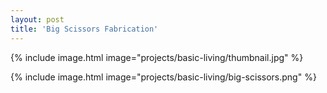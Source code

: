 ```yaml
---
layout: post
title: 'Big Scissors Fabrication'
---
```


{% include image.html image="projects/basic-living/thumbnail.jpg" %}

{% include image.html image="projects/basic-living/big-scissors.png" %}
